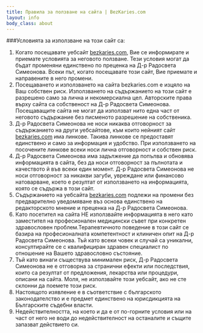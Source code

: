 ```yaml
---
title: Правила за ползване на сайта | BezKaries.com
layout: info
body_class: about
---
```

###Условията за използване на този сайт са:

1. Когато посещавате уебсайт [bezkaries.com](https://bezkaries.com/), Вие се информирате и приемате условията за неговото ползване. Тези условия могат да бъдат променяни единствено по преценка на Д-р Радосвета Симеонова. Всеки път, когато посещавате този сайт, Вие приемате и направените в него промени.
2. Посещаването и използването на сайта bezkaries.com е изцяло на Ваш собствен риск.
Използването на съдържанието на този сайт е разрешено само за лична и некомерсиална цел.
Авторските права върху сайта са собственост на Д-р Радосвета Симеонова. Посещаващите сайта не могат да използват нито една част от неговото съдържание без писменото разрешение на собственика.
3. Д-р Радосвета Симеонова не носи никаква отговорност за съдържанието на други уебсайтове, към които нейният сайт [bezkaries.com](https://bezkaries.com/) има линкове. Такива линкове се предоставят единствено и само за информация и удобство. При използването на посочените линкове всеки носи лична отговорност и собствен риск.
4. Д-р Радосвета Симеонова има задължение да попълва и обновява информацията в сайта, без да носи отговорност за пълнотата и качеството й във всеки един момент. Д-р Радосвета Симеонова не носи отговорност за никакви загуби, увреждане или финансово натоварване, което е резултат от използването на информацията, която се съдържа в този сайт.
5. Съдържанието на уебсайта [bezkaries.com](https://bezkaries.com/) подлежи на промени без предварително уведомяване въз основа единствено на редакторското мнение и преценка на Д-р Радосвета Симеонова.
6. Като посетител на сайта НЕ използвайте информацията в него като заместител на професионален медицински съвет при конкретен здравословен проблем.Терапевтичното поведение в този сайт се базира на професионалната компетентност и клиничен опит на Д-р Радосвета Симеонова. Тъй като всеки човек и случай са уникални, консултирайте се с квалифициран здравен специалист по отношение на Вашето здравословно състояние. 
7. Тъй като винаги съществува минимален риск, Д-р Радосвета Симеонова не е отговорна за странични ефекти или последствия, които са резултат от предложения, лекарства или процедури, описани на сайта. Моля, не използвайте този уебсайт, ако не сте склонни да поемете този риск.
8. Настоящото изявление е в съответствие с българското законодателство и е предмет единствено на юрисдикцията на Българските съдебни власти.
9. Недействителността, на което и да е от по-горните условия или на част от него не води до недействителност на останалите и същите запазват действието си.